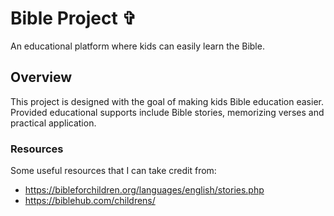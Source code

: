 # **Bible Project** ✞

An educational platform where kids can easily learn the Bible. 

## Overview

This project is designed with the goal of making kids Bible education easier. Provided educational supports include Bible stories, memorizing verses and practical application.


### Resources

Some useful resources that I can take credit from:
- https://bibleforchildren.org/languages/english/stories.php
- https://biblehub.com/childrens/
